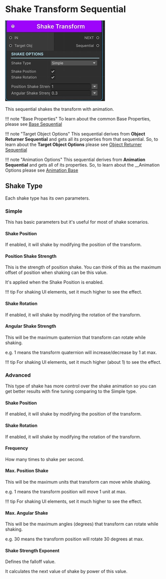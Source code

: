 # Shake Transform Sequential

![Shake Transform Sequential](/img/sequential_shaketransform.jpg)

This sequential shakes the transform with animation.


!!! note "Base Properties"
    To learn about the common Base Properties, please see [Base Sequential](../sequential_base.md)

!!! note "Target Object Options"
    This sequential derives from __Object Returner Sequential__ and gets all its properties from that sequential. So, to learn about the __Target Object Options__ please see [Object Returner Sequential](../sequentialobjectreturner/index.md)

!!! note "Animation Options"
    This sequential derives from __Animation Sequential__ and gets all of its properties. So, to learn about the __Animation Options please see [Animation Base](index.md)
    

## Shake Type

Each shake type has its own parameters.

### Simple

This has basic parameters but it's useful for most of shake scenarios.

#### Shake Position

If enabled, it will shake by modifying the position of the transform.

#### Position Shake Strength

This is the strength of position shake. You can think of this as the maximum offset of position when shaking can be this value.


It's applied when the Shake Position is enabled.

!!! tip
    For shaking UI elements, set it much higher to see the effect.

#### Shake Rotation

If enabled, it will shake by modifying the rotation of the transform.

#### Angular Shake Strength


This will be the maximum quaternion that transform can rotate while shaking. 

e.g. 1 means the transform quaternion will increase/decrease by 1 at max. 

!!! tip
    For shaking UI elements, set it much higher (about 1) to see the effect.

### Advanced

This type of shake has more control over the shake animation so you can get better results with fine tuning comparing to the Simple type.

#### Shake Position
If enabled, it will shake by modifying the position of the transform.

#### Shake Rotation
If enabled, it will shake by modifying the rotation of the transform.

#### Frequency

How many times to shake per second.

#### Max. Position Shake 

This will be the maximum units that transform can move while shaking. 

e.g. 1 means the transform position will move 1 unit at max. 

!!! tip
    For shaking UI elements, set it much higher to see the effect.

#### Max. Angular Shake

This will be the maximum angles (degrees) that transform can rotate while shaking. 

e.g. 30 means the transform position will rotate 30 degrees at max.

#### Shake Strength Exponent

Defines the falloff value.

It calculates the next value of shake by power of this value.


